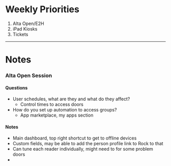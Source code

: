 # Weekly Priorities
1. Alta Open/E2H
2. iPad Kiosks
3. Tickets
---
# Notes

### Alta Open Session
#### Questions
- User schedules, what are they and what do they affect?
	- Control times to access doors
- How do you set up automation to access groups?
	- App marketplace, my apps section

#### Notes
- Main dashboard, top right shortcut to get to offline devices
- Custom fields, may be able to add the person profile link to Rock to that
- Can tune each reader individually, might need to for some problem doors
- 